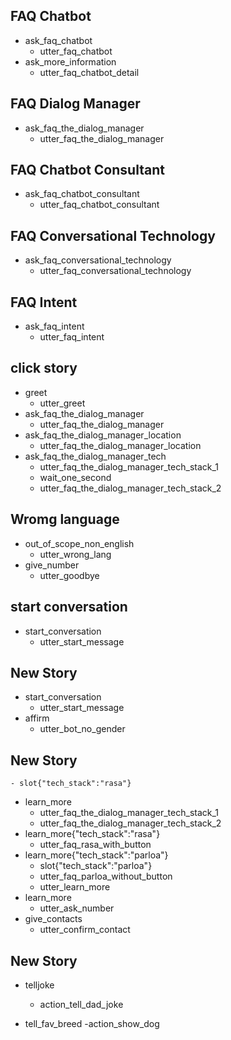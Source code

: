 

## FAQ Chatbot
* ask_faq_chatbot
    - utter_faq_chatbot
* ask_more_information
    - utter_faq_chatbot_detail

## FAQ Dialog Manager
* ask_faq_the_dialog_manager
  - utter_faq_the_dialog_manager

## FAQ Chatbot Consultant
* ask_faq_chatbot_consultant
  - utter_faq_chatbot_consultant

## FAQ Conversational Technology
* ask_faq_conversational_technology
  - utter_faq_conversational_technology

## FAQ Intent
* ask_faq_intent
  - utter_faq_intent

## click story

* greet
    - utter_greet
* ask_faq_the_dialog_manager
    - utter_faq_the_dialog_manager
* ask_faq_the_dialog_manager_location
    - utter_faq_the_dialog_manager_location
* ask_faq_the_dialog_manager_tech
    - utter_faq_the_dialog_manager_tech_stack_1
    - wait_one_second
    - utter_faq_the_dialog_manager_tech_stack_2

## Wromg language

* out_of_scope_non_english
    - utter_wrong_lang
* give_number
    - utter_goodbye

## start conversation

* start_conversation
    - utter_start_message

## New Story

* start_conversation
    - utter_start_message
* affirm
    - utter_bot_no_gender

## New Story

    - slot{"tech_stack":"rasa"}
* learn_more
    - utter_faq_the_dialog_manager_tech_stack_1
    - utter_faq_the_dialog_manager_tech_stack_2
* learn_more{"tech_stack":"rasa"}
    - utter_faq_rasa_with_button
* learn_more{"tech_stack":"parloa"}
    - slot{"tech_stack":"parloa"}
    - utter_faq_parloa_without_button
    - utter_learn_more
* learn_more
    - utter_ask_number
* give_contacts
    - utter_confirm_contact

## New Story

* telljoke
    - action_tell_dad_joke

* tell_fav_breed
    -action_show_dog